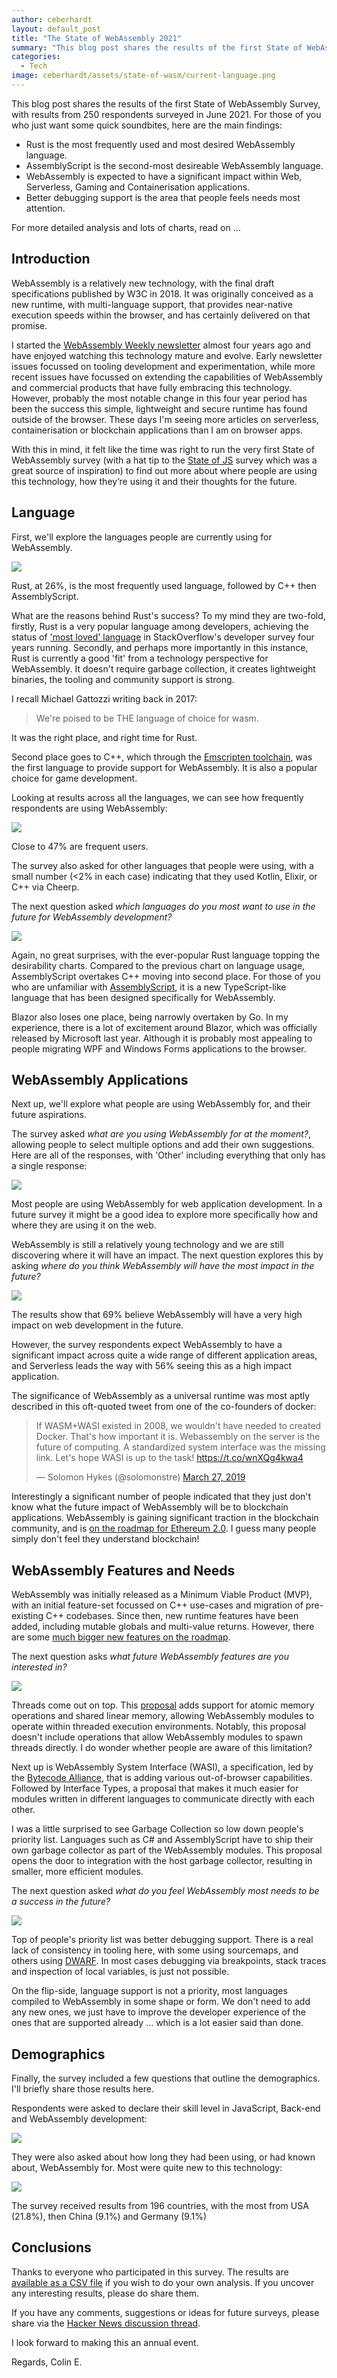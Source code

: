 ```yaml
---
author: ceberhardt
layout: default_post
title: "The State of WebAssembly 2021"
summary: "This blog post shares the results of the first State of WebAssembly Survey, with results from 250 respondents surveyed in June 2021. We find that Rust is the most frequently used and most desired WebAssembly language and many other interesting results"
categories:
  - Tech
image: ceberhardt/assets/state-of-wasm/current-language.png
---
```


This blog post shares the results of the first State of WebAssembly Survey, with results from 250 respondents surveyed in June 2021. For those of you who just want some quick soundbites, here are the main findings: 

 - Rust is the most frequently used and most desired WebAssembly language.
 - AssemblyScript is the second-most desireable WebAssembly language.
 - WebAssembly is expected to have a significant impact within Web, Serverless, Gaming and Containerisation applications.
 - Better debugging support is the area that people feels needs most attention.

 For more detailed analysis and lots of charts, read on ...

## Introduction

WebAssembly is a relatively new technology, with the final draft specifications published by W3C in 2018. It was originally conceived as a new runtime, with multi-language support, that provides near-native execution speeds within the browser, and has certainly delivered on that promise.

I started the [WebAssembly Weekly newsletter](https://wasmweekly.news/) almost four years ago and have enjoyed watching this technology mature and evolve. Early newsletter issues focussed on tooling development and experimentation, while more recent issues have focussed on extending the capabilities of WebAssembly and commercial products that have fully embracing this technology. However, probably the most notable change in this four year period has been the success this simple, lightweight and secure runtime has found outside of the browser. These days I'm seeing more articles on serverless, containerisation or blockchain applications than I am on browser apps.

With this in mind, it felt like the time was right to run the very first State of WebAssembly survey (with a hat tip to the [State of JS](https://stateofjs.com/) survey which was a great source of inspiration) to find out more about where people are using this technology, how they’re using it and their thoughts for the future.

## Language

First, we'll explore the languages people are currently using for WebAssembly.

<img src="{{site.baseurl}}/ceberhardt/assets/state-of-wasm/current-language.png"/>

Rust, at 26%, is the most frequently used language, followed by C++ then AssemblyScript.  

What are the reasons behind Rust's success? To my mind they are two-fold, firstly, Rust is a very popular language among developers, achieving the status of ['most loved' language](https://stackoverflow.blog/2020/01/20/what-is-rust-and-why-is-it-so-popular/) in StackOverflow's developer survey four years running. Secondly, and perhaps more importantly in this instance, Rust is currently a good 'fit' from a technology perspective for WebAssembly. It doesn't require garbage collection, it creates lightweight binaries, the tooling and community support is strong.

I recall Michael Gattozzi writing back in 2017:

> We're poised to be THE language of choice for wasm.

It was the right place, and right time for Rust.

Second place goes to C++, which through the [Emscripten toolchain](https://emscripten.org/), was the first language to provide support for WebAssembly. It is also a popular choice for game development.

Looking at results across all the languages, we can see how frequently respondents are using WebAssembly: 

<img src="{{site.baseurl}}/ceberhardt/assets/state-of-wasm/webassembly-frequency.png"/>

Close to 47% are frequent users.

The survey also asked for other languages that people were using, with a small number (<2% in each case) indicating that they used Kotlin, Elixir, or C++ via Cheerp.

The next question asked *which languages do you most want to use in the future for WebAssembly development?*

<img src="{{site.baseurl}}/ceberhardt/assets/state-of-wasm/desired-language.png"/>

Again, no great surprises, with the ever-popular Rust language topping the desirability charts. Compared to the previous chart on language usage, AssemblyScript overtakes C++ moving into second place. For those of you who are unfamiliar with [AssemblyScript](https://www.assemblyscript.org/), it is a new TypeScript-like language that has been designed specifically for WebAssembly. 

Blazor also loses one place, being narrowly overtaken by Go. In my experience, there is a lot of excitement around Blazor, which was officially released by Microsoft last year. Although it is probably most appealing to people migrating WPF and Windows Forms applications to the browser.

## WebAssembly Applications

Next up, we'll explore what people are using WebAssembly for, and their future aspirations.

The survey asked *what are you using WebAssembly for at the moment?*, allowing people to select multiple options and add their own suggestions. Here are all of the responses, with 'Other' including everything that only has a single response:

<img src="{{site.baseurl}}/ceberhardt/assets/state-of-wasm/wasm-usage.png"/>

Most people are using WebAssembly for web application development. In a future survey it might be a good idea to explore more specifically how and where they are using it on the web.

WebAssembly is still a relatively young technology and we are still discovering where it will have an impact. The next question explores this by asking *where do you think WebAssembly will have the most impact in the future?*

<img src="{{site.baseurl}}/ceberhardt/assets/state-of-wasm/future-impact.png"/>

The results show that 69% believe WebAssembly will have a very high impact on web development in the future.

However, the survey respondents expect WebAssembly to have a significant impact across quite a wide range of different application areas, and Serverless leads the way with 56% seeing this as a high impact application.

The significance of WebAssembly as a universal runtime was most aptly described in this oft-quoted tweet from one of the co-founders of docker:

<blockquote class="twitter-tweet"><p lang="en" dir="ltr">If WASM+WASI existed in 2008, we wouldn&#39;t have needed to created Docker. That&#39;s how important it is. Webassembly on the server is the future of computing. A standardized system interface was the missing link. Let&#39;s hope WASI is up to the task! <a href="https://t.co/wnXQg4kwa4">https://t.co/wnXQg4kwa4</a></p>&mdash; Solomon Hykes (@solomonstre) <a href="https://twitter.com/solomonstre/status/1111004913222324225?ref_src=twsrc%5Etfw">March 27, 2019</a></blockquote> <script async src="https://platform.twitter.com/widgets.js" charset="utf-8"></script>

Interestingly a significant number of people indicated that they just don't know what the future impact of WebAssembly will be to blockchain applications. WebAssembly is gaining significant traction in the blockchain community, and is [on the roadmap for Ethereum 2.0](https://medium.com/chainsafe-systems/ethereum-2-0-a-complete-guide-ewasm-394cac756baf). I guess many people simply don't feel they understand blockchain!

## WebAssembly Features and Needs

WebAssembly was initially released as a Minimum Viable Product (MVP), with an initial feature-set focussed on C++ use-cases and migration of pre-existing C++ codebases. Since then, new runtime features have been added, including 
mutable globals and multi-value returns. However, there are some [much bigger new features on the roadmap](https://github.com/WebAssembly/proposals).

The next question asks *what future WebAssembly features are you interested in?*

<img src="{{site.baseurl}}/ceberhardt/assets/state-of-wasm/webassembly-features.png"/>

Threads come out on top. This [proposal](https://github.com/WebAssembly/threads/blob/master/proposals/threads/Overview.md) adds support for atomic memory operations and shared linear memory, allowing WebAssembly modules to operate within threaded execution environments. Notably, this proposal doesn't include operations that allow WebAssembly modules to spawn threads directly. I do wonder whether people are aware of this limitation?

Next up is WebAssembly System Interface (WASI), a specification, led by the [Bytecode Alliance](https://bytecodealliance.org/), that is adding various out-of-browser capabilities. Followed by Interface Types, a proposal that makes it much easier for modules written in different languages to communicate directly with each other.

I was a little surprised to see Garbage Collection so low down people's priority list. Languages such as C# and AssemblyScript have to ship their own garbage collector as part of the WebAssembly modules. This proposal opens the door to integration with the host garbage collector, resulting in smaller, more efficient modules.

The next question asked *what do you feel WebAssembly most needs to be a success in the future?*

<img src="{{site.baseurl}}/ceberhardt/assets/state-of-wasm/wasm-needs.png"/>

Top of people's priority list was better debugging support. There is a real lack of consistency in tooling here, with some using sourcemaps, and others using [DWARF](http://dwarfstd.org/). In most cases debugging via breakpoints, stack traces and inspection of local variables, is just not possible.

On the flip-side, language support is not a priority, most languages compiled to WebAssembly in some shape or form. We don't need to add any new ones, we just have to improve the developer experience of the ones that are supported already ... which is a lot easier said than done.

## Demographics

Finally, the survey included a few questions that outline the demographics. I'll briefly share those results here.

Respondents were asked to declare their skill level in JavaScript, Back-end and WebAssembly development:

<img src="{{site.baseurl}}/ceberhardt/assets/state-of-wasm/skill-level.png"/>

They were also asked about how long they had been using, or had known about, WebAssembly for. Most were quite new to this technology:

<img src="{{site.baseurl}}/ceberhardt/assets/state-of-wasm/wasm-experience.png"/>

The survey received results from 196 countries, with the most from USA (21.8%), then China (9.1%) and Germany (9.1%)

## Conclusions

Thanks to everyone who participated in this survey. The results are [available as a CSV file](https://wasmweekly.news/assets/state-of-webassembly-2021.csv) if you wish to do your own analysis. If you uncover any interesting results, please do share them.

If you have any comments, suggestions or ideas for future surveys, please share via the [Hacker News discussion thread](https://news.ycombinator.com/item?id=27578123).

I look forward to making this an annual event.

Regards, Colin E.